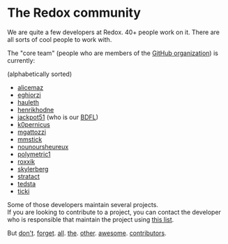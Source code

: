 The Redox community
===================

We are quite a few developers at Redox. 40+ people work on it. There are all sorts of cool people to work with.

The "core team" (people who are members of the [GitHub organization](https://github.com/redox-os)) is currently:

(alphabetically sorted)

- [alicemaz]
- [eghiorzi]
- [hauleth]
- [henrikhodne]
- [jackpot51] (who is our [BDFL])
- [k0pernicus]
- [mgattozzi]
- [mmstick]
- [nounoursheureux]
- [polymetric1]
- [roxxik]
- [skylerberg]
- [stratact]
- [tedsta]
- [ticki]

Some of those developers maintain several projects.  
If you are looking to contribute to a project, you can contact the developer who is responsible that maintain the project using [this list]. 

But [don't]. [forget]. [all]. [the]. [other]. [awesome]. [contributors].

[BDFL]: https://en.wikipedia.org/wiki/Benevolent_dictator_for_life

[alicemaz]: https://github.com/alicemaz
[eghiorzi]: https://github.com/eghiorzi
[hauleth]: https://github.com/hauleth
[henrikhodne]: https://github.com/henrikhodne
[jackpot51]: https://github.com/jackpot51
[k0pernicus]: https://github.com/k0pernicus
[mgattozzi]: https://github.com/mgattozzi
[mmstick]: https://github.com/mmstick
[nounoursheureux]: https://github.com/nounoursheureux
[polymetric1]: https://github.com/polymetric1
[roxxik]: https://github.com/roxxik
[skylerberg]: https://github.com/skylerberg
[stratact]: https://github.com/stratact
[tedsta]: https://github.com/tedsta
[ticki]: https://github.com/ticki

[this list]: ./overview/maintainers.html

[don't]: https://github.com/redox-os/redox/graphs/contributors
[forget]: https://github.com/redox-os/coreutils/graphs/contributors
[all]: https://github.com/redox-os/sodium/graphs/contributors
[the]: https://github.com/redox-os/ion/graphs/contributors
[other]: https://github.com/redox-os/orbtk/graphs/contributors
[awesome]: https://github.com/redox-os/orbclient/graphs/contributors
[contributors]: https://github.com/redox-os/redox/graphs/contributors
